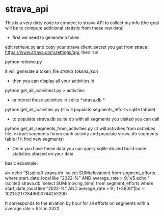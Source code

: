 # strava_api

This is a very dirty code to connect to strava API to collect my info (the goal will be to compute additional statistic from these raw data) 

- first we need to generate a token

edit retrieve.py and copy your strava client_secret you get from strava : https://www.strava.com/settings/api, then run 

python retireve.py 

it will generate a token_file *strava_tokens.json*

- then you can display all your activities id 

python get_all_activities1.py > activities 

- or stored these activities in sqlite *strava.db * 

python get_all_activities.py  (it will populate segments_efforts sqlite tabble) 

- to populate strava.db sqlite db with all segments you visited you can call 

python get_all_segments_from_activities.py   (it will activities from *activities* file, extract segments forom each activity and populate strava.db segments table if it find new segments) 

- Once you have these data you can query sqlite db and build some statistics obased on your data 

basic exxample: 

#> echo "$(sqlite3 strava.db 'select SUM(elevation) from segment_efforts where start_date_local like "2022-%" AND average_rate > 9;')/$ echo "(sqlite3 strava.db 'select SUM(moving_time) from segment_efforts where start_date_local like "2022-%" AND average_rate > 9 ;')*3600"|bc -l 
1021.52172846600744253200

It corresponds to the elvation by hour for all efforts on segments with a average rate > 9% in 2022 



